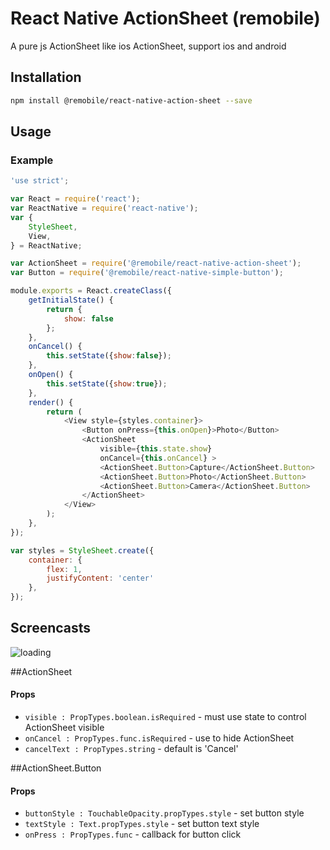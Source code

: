 # React Native ActionSheet (remobile)
A pure js ActionSheet like ios ActionSheet, support ios and android

## Installation
```sh
npm install @remobile/react-native-action-sheet --save
```

## Usage

### Example
```js
'use strict';

var React = require('react');
var ReactNative = require('react-native');
var {
    StyleSheet,
    View,
} = ReactNative;

var ActionSheet = require('@remobile/react-native-action-sheet');
var Button = require('@remobile/react-native-simple-button');

module.exports = React.createClass({
    getInitialState() {
        return {
            show: false
        };
    },
    onCancel() {
        this.setState({show:false});
    },
    onOpen() {
        this.setState({show:true});
    },
    render() {
        return (
            <View style={styles.container}>
                <Button onPress={this.onOpen}>Photo</Button>
                <ActionSheet
                    visible={this.state.show}
                    onCancel={this.onCancel} >
                    <ActionSheet.Button>Capture</ActionSheet.Button>
                    <ActionSheet.Button>Photo</ActionSheet.Button>
                    <ActionSheet.Button>Camera</ActionSheet.Button>
                </ActionSheet>
            </View>
        );
    },
});

var styles = StyleSheet.create({
    container: {
        flex: 1,
        justifyContent: 'center'
    },
});
```

## Screencasts

![loading](https://github.com/remobile/react-native-action-sheet/blob/master/screencasts/demo.gif)

##ActionSheet
#### Props
- `visible : PropTypes.boolean.isRequired` - must use state to control ActionSheet visible
- `onCancel : PropTypes.func.isRequired` - use to hide ActionSheet
- `cancelText : PropTypes.string` - default is 'Cancel'

##ActionSheet.Button
#### Props
- `buttonStyle : TouchableOpacity.propTypes.style` - set button style
- `textStyle : Text.propTypes.style` - set button text style
- `onPress : PropTypes.func` - callback for button click
